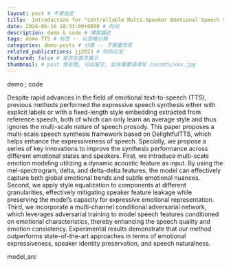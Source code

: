 ```yaml
---
layout: post # 不用改变
title:  Introduction for "Controllable Multi-Speaker Emotional Speech Synthesis With Emotion Representation of High Generalization Capability" # 博客标题
date: 2024-06-16 18:33:00+0800 # 时间
description: demo & code # 博客描述
tags: demo TTS # 标签 -- 以空格分隔
categories: demo-posts # 分类 -- 不需要改变
related_publications: jj2023 # 你的论文
featured: false # 是否在首页展示
thumbnail: # post 预览图, 可以留空, 如有需要请填写 /assets/xxx.jpg
---
```


demo ; code

Despite rapid advances in the field of emotional text-to-speech
(TTS), previous methods performed the expressive speech
synthesis either with explicit labels or with a fixed-length style embedding extracted from reference speech, both of which can only learn an average style and thus ignores the multi-scale nature of speech prosody.
This paper proposes a multi-scale speech synthesis framework based on DelightfulTTS, which helps enhance the expressiveness of speech.
Specially, we propose a series of key innovations to improve the synthesis performance across different emotional states and speakers.
First, we introduce multi-scale emotion modeling utilizing a dynamic acoustic feature as input. By using the mel-spectrogram, delta, and delta-delta features, the model can effectively capture both global emotional trends and subtle emotional nuances.
Second, we apply style equalization to components at different granularities, effectively mitigating speaker feature leakage while preserving the model’s capacity for expressive emotional representation.
Third, we incorporate a multi-channel conditional adversarial network, which leverages adversarial training to model speech features conditioned on emotional characteristics, thereby enhancing the speech quality and emotion consistency.
Experimental results demonstrate that our method outperforms state-of-the-art approaches in terms of emotional expressiveness, speaker identity preservation, and speech naturalness.

model_arc
